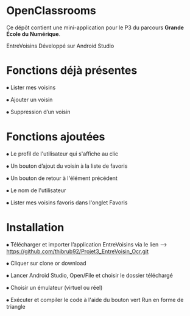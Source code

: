 # OpenClassrooms

Ce dépôt contient une mini-application pour le P3 du parcours **Grande École du Numérique**.

EntreVoisins
Développé sur Android Studio

# Fonctions déjà présentes

⦁ Lister mes voisins                 

⦁ Ajouter un voisin           

⦁ Suppression d’un voisin 

# Fonctions ajoutées

⦁ Le profil de l'utilisateur qui s'affiche au clic

⦁ Un bouton d’ajout du voisin à la liste de favoris 

⦁ Un bouton de retour à l'élément précédent

⦁ Le nom de l'utilisateur

⦁ Lister mes voisins favoris dans l'onglet Favoris

# Installation

⦁ Télécharger et importer l’application EntreVoisins via le lien
-->  https://github.com/thibrub92/Projet3_EntreVoisin_Ocr.git

⦁ Cliquer sur clone or download

⦁ Lancer Android Studio, Open/File et choisir le dossier téléchargé

⦁ Choisir un émulateur (virtuel ou réel)

⦁ Exécuter et compiler le code à l'aide du bouton vert Run en forme de triangle